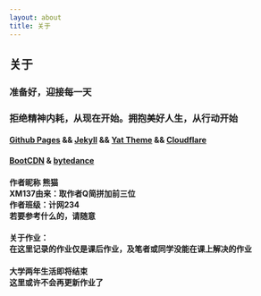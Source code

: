 ```yaml
---
layout: about
title: 关于
---
```


<h2>关于</h2>
<h3>准备好，迎接每一天</h3>

<h3>拒绝精神内耗，从现在开始。拥抱美好人生，从行动开始</h3>

#### [Github Pages][GP] && [Jekyll][JL] && [Yat Theme][YT] && [Cloudflare][CF]
#### [BootCDN][BootCDN] & [bytedance][bytedance]


<h4>作者昵称 熊猫 <br>
XM137由来：取作者Q简拼加前三位<br>
作者班级：计网234<br>
若要参考什么的，请随意
</h4>

<h4>
关于作业：<br>
在这里记录的作业仅是课后作业，及笔者或同学没能在课上解决的作业
</h4>

<h4>
大学两年生活即将结束<br>
这里或许不会再更新作业了
</h4>

[GP]: https://pages.github.com
[JL]: https://jekyllrb.com
[YT]: https://github.com/jeffreytse/jekyll-theme-yat
[CF]: https://www.cloudflare.com
[BootCDN]: https://api.bootcdn.cn
[bytedance]: cdn.bytedance.com